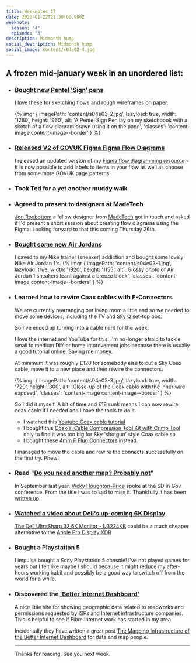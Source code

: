 ```yaml
---
title: Weeknotes 17
date: 2023-01-22T21:30:00.996Z
weeknote:
  season: "4"
  episode: "3"
description: Midmonth hump
social_description: Midmonth hump
social_image: content/s04e02-4.jpg
---
```


## A frozen mid-january week in an unordered list:

- ### [Bought new Pentel 'Sign' pens](https://www.pentel.co.uk/product/pentel-fibre-tipped-pen-s520/)
  I love these for sketching flows and rough wireframes on paper.

  {% imgr { imagePath: 'content/s04e03-2.jpg', lazyload: true, width: '1280', height: '960', alt: 'A Pentel Sign Pen lay on my sketchbook with a sketch of a flow diagram drawn using it on the page', 'classes': 'content-image content-image--border' } %}

- ### [Released V2 of GOVUK Figma Figma Flow Diagrams](/posts/govuk-flow-diagrams-figma/)
  I released an updated version of my [Figma flow diagramming resource](/posts/govuk-flow-diagrams-figma/) - It is now possible to add labels to items in your flow as well as choose from some more GOVUK page patterns.

- ### Took Ted for a yet another muddy walk

- ### Agreed to present to designers at MadeTech
  [Jon Roobottom](https://roobottom.com/) a fellow designer from [MadeTech](https://madetech.com) got in touch and asked if I'd present a short session about creating flow diagrams using the Figma. Looking forward to that this coming Thursday 26th.

- ### [Bought some new Air Jordans](https://www.nike.com/gb/t/air-jordan-1-mid-shoes-00qK2m/554724-130)
  I caved to my Nike trainer (sneaker) addiction and bought some lovely Nike Air Jordan 1's.
  {% imgr { imagePath: 'content/s04e03-1.jpg', lazyload: true, width: '1920', height: '1155', alt: 'Glossy photo of Air Jordan 1 sneakers leant against a breeze block', 'classes': 'content-image content-image--borders' } %}

- ### Learned how to rewire Coax cables with F-Connectors
  We are currently rearranging our living room a little and so we needed to move some devices, including the TV and [Sky Q](https://www.sky.com/tv/sky-q) set-top box.

  So I've ended up turning into a cable nerd for the week.

  I love the internet and YouTube for this. I'm no-longer afraid to tackle small to medium DIY or home improvement jobs because there is usually a good tutorial online. Saving me money.

  At minimum it was roughly £120 for somebody else to cut a Sky Coax cable, move it to a new place and then rewire the connectors.

  {% imgr { imagePath: 'content/s04e03-3.jpg', lazyload: true, width: '720', height: '300', alt: 'Close-up of the Coax cable with the inner wire exposed', 'classes': 'content-image content-image--border' } %}

  So I did it myself. A bit of time and £18 sunk means I can now rewire coax cable if I needed and I have the tools to do it.

  - I watched this [Youtube Coax cable tutorial](https://www.youtube.com/watch?v=OuQRu-FHiTM)
  - I bought this [Coaxial Cable Compression Tool Kit with Crimp Tool](https://www.amazon.co.uk/dp/B078T62R3Y) only to find it was too big for Sky 'shotgun' style Coax cable so
  - I bought these [4mm F Flug Connectors](https://www.amazon.co.uk/Satellites-Screw-Connectors-Satellite-Cable-Twin-F-Connector-x-10pcs/dp/B077DTBJWT/ref=psdc_1338420031_t2_B077F78589) instead.

  I managed to move the cable and rewire the connects successfully on the first try. Phew!

- ### Read "[Do you need another map? Probably not](https://bootcamp.uxdesign.cc/do-you-need-another-map-probably-not-2f8a8a7a9773)"
  In September last year, [Vicky Houghton-Price](https://medium.com/@vhoughtonp) spoke at the SD in Gov conference. From the title I was to sad to miss it. Thankfully it has been [written up](https://bootcamp.uxdesign.cc/do-you-need-another-map-probably-not-2f8a8a7a9773).

- ### [Watched a video about Dell's up-coming 6K Display](https://www.youtube.com/watch?v=PtbL4CNTdfM)
  [The Dell UltraSharp 32 6K Monitor - U3224KB](https://www.dell.com/en-us/blog/dell-technologies-introduces-more-world-s-first-s-collaboration-tools/) could be a much cheaper alternative to the [Apple Pro Display XDR](https://www.apple.com/uk/pro-display-xdr/)

- ### Bought a Playstation 5
  I impulse bought a Sony Playstation 5 console! I've not played games for years but I felt like maybe I should because it might reduce my after-hours working habit and possibly be a good way to switch off from the world for a while.

- ### Discovered the ['Better Internet Dashboard'](https://bidb.uk/)
  A nice little site for showing geographic data related to roadworks and permissions requested by ISPs and Internet infrastructure companies. This is helpful to see if Fibre internet work has started in my area.

  Incidentally they have written a great post [The Mapping Infrastructure of the Better Internet Dashboard](https://tech.msh100.uk/internet/maps/software/2022/11/24/bidb-mapping-infrastructure/) for data and map people.

  ---

  Thanks for reading. See you next week.
